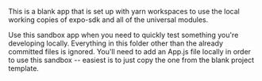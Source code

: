 This is a blank app that is set up with yarn workspaces to use the local working copies of expo-sdk and all of the universal modules.

Use this sandbox app when you need to quickly test something you're developing locally. Everything in this folder other than the already committed files is ignored. You'll need to add an App.js file locally in order to use this sandbox -- easiest is to just copy the one from the blank project template.